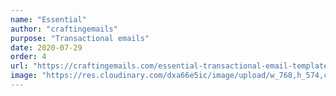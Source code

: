 ```yaml
---
name: "Essential"
author: "craftingemails"
purpose: "Transactional emails"
date: 2020-07-29
order: 4
url: "https://craftingemails.com/essential-transactional-email-templates"
image: "https://res.cloudinary.com/dxa66e5ic/image/upload/w_768,h_574,c_thumb,f_auto,q_auto:best/dpr_1.0/v1635689244/website/products/thumbnails/essential-transactional-thumbnail.jpg"
---
```

